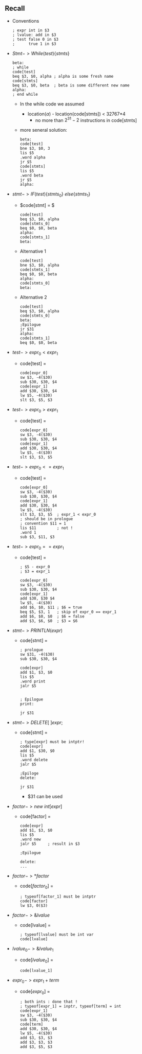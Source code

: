 ## Recall

- Conventions

  ```assembly
  ; expr int in $3
  ; lvalue: add in $3
  ; test false 0 in $3
  ;      true 1 in $3
  ```

- $Stmt->While(test)\{stmts\}$

  ```assembly
  beta:
  ; while
  code[test]
  beq $3, $0, alpha	; alpha is some fresh name
  code[stmts]
  beq $3, $0, beta	; beta is some different new name
  alpha:
  ; end while
  ```

  - In the while code we assumed

    - location($\alpha$) - location(code[stmts]) < 32767*4
      - no more than $2^{31} -2$ instructions in code[stmts]

  - more seneral solution:

    ```assembly
    beta:
    code[test]
    bne $3, $0, 3
    lis $5
    .word alpha
    jr $5
    code[stmts]
    lis $5
    .word beta
    jr $5
    alpha:
    ```

- $stmt->IF(test)\{stmts_0\}\ else\{stmts_1\}$

  - $code[stmt] = $

    ```assembly
    code[test]
    beq $3, $0, alpha
    code[stmts_0]
    beq $0, $0, beta
    alpha:
    code[stmts_1]
    beta:
    ```

  - Alternative 1

    ```assembly
    code[test]
    bne $3, $0, alpha
    code[stmts_1]
    beq $0, $0, beta
    alpha:
    code[stmts_0]
    beta:
    ```

  - Alternative 2

    ```assembly
    code[test]
    beq $3, $0, alpha
    code[stmts_0]
    beta:
    ;Epilogue
    jr $31
    alpha:
    code[stmts_1]
    beq $0, $0, beta
    ```

- $test->expr_0 < expr_1$

  - code[test] = 

    ```assembly
    code[expr_0]
    sw $3, -4($30)
    sub $30, $30, $4
    code[expr_1]
    add $30, $30, $4
    lw $5, -4($30)
    slt $3, $5, $3
    ```

- $test->expr_0 > expr_1$

  - code[test] = 

    ```assembly
    code[expr_0]
    sw $3, -4($30)
    sub $30, $30, $4
    code[expr_1]
    add $30, $30, $4
    lw $5, -4($30)
    slt $3, $3, $5
    ```

- $test->expr_0 <= expr_1$

  - code[test] = 

    ```assembly
    code[expr_0]
    sw $3, -4($30)
    sub $30, $30, $4
    code[expr_1]
    add $30, $30, $4
    lw $5, -4($30)
    slt $3, $3, $5	; expr_1 < expr_0
    ; should be in prologue
    ; convention $11 = 1
    lis $11			; not !
    .word 1
    sub $3, $11, $3
    ```

- $test->expr_0 == expr_1$

  - code[test] = 

    ```assembly
    ; $5 - expr_0
    ; $3 = expr_1

    code[expr_0]
    sw $3, -4($30)
    sub $30, $30, $4
    code[expr_1]
    add $30, $30 $4
    lw $5, -4($30)
    add $6, $0, $11	; $6 = true
    beq $5, $3, 1	; skip of expr_0 == expr_1
    add $6, $0, $0	; $6 = false
    add $3, $6, $0	; $3 = $6
    ```

- $stmt -> PRINTLN(expr)$

  - code[stmt] =

    ```assembly
    ; prologue
    sw $31, -4($30)
    sub $30, $30, $4

    code[expr]
    add $1, $3, $0
    lis $5
    .word print
    jalr $5


    ; Epilogue
    print:

    jr $31
    ```

- $stmt->DELETE[\ ] expr;$

  - code[stmt] = 

    ```assembly
    ; type[expr] must be intptr!
    code[expr]
    add $1, $30, $0
    lis $5
    .word delete
    jalr $5

    ;Epiloge
    delete:

    jr $31
    ```

    - $31 can be used

- $factor->new\  int[expr]$

  - code[factor] = 

    ```assembly
    code[expr]
    add $1, $3, $0
    lis $5
    .word new
    jalr $5		; result in $3

    ;Epilogue

    delete:
    ...
    ```

- $factor->*factor$

  - code[$factor_0$] = 

    ```assembly
    ; typeof[factor_1] must be intptr
    code[factor]
    lw $3, 0($3)
    ```

- $factor->\&lvalue$

  - code[lvalue] = 

    ```assembly
    ; typeof[lvalue] must be int var
    code[lvalue]
    ```

- $lvalue_0->\& lvalue_1$

  - code[$lvalue_0$] = 

    ```assembly
    code[lvalue_1]
    ```

- $expr_0->expr_1 + term$

  - code[$expr_0$] = 

    ```assembly
    ; both ints : done that !
    ; typeof[expr_1] = inptr, typeof[term] = int
    code[expr_1]
    sw $3, -4($30)
    sub $30, $30, $4
    code[term]
    add $30, $30, $4
    lw $5, -4($30)
    add $3, $3, $3
    add $3, $3, $3
    add $3, $5, $3
    ```

    ​